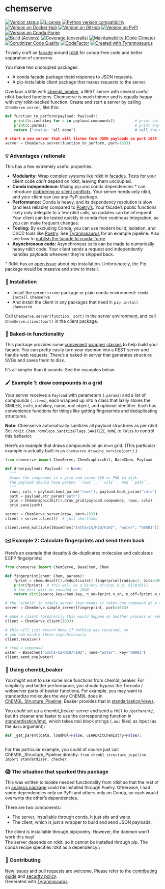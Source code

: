 # chemserve

[![Version status](https://img.shields.io/pypi/status/chemserve?label=status)](https://pypi.org/project/chemserve)
[![License](https://img.shields.io/badge/License-Apache%202.0-blue.svg)](https://opensource.org/licenses/Apache-2.0)
[![Python version compatibility](https://img.shields.io/pypi/pyversions/chemserve?label=Python)](https://pypi.org/project/chemserve)
[![Version on Docker Hub](https://img.shields.io/docker/v/dmyersturnbull/chemserve?color=green&label=Docker%20Hub)](https://hub.docker.com/repository/docker/dmyersturnbull/chemserve)
[![Version on GitHub](https://img.shields.io/github/v/release/dmyersturnbull/chemserve?include_prereleases&label=GitHub)](https://github.com/dmyersturnbull/chemserve/releases)
[![Version on PyPi](https://img.shields.io/pypi/v/chemserve?label=PyPi)](https://pypi.org/project/chemserve)
[![Version on Conda-Forge](https://img.shields.io/conda/vn/conda-forge/chemserve?label=Conda-Forge)](https://anaconda.org/conda-forge/chemserve)  
[![Build (Actions)](https://img.shields.io/github/workflow/status/dmyersturnbull/chemserve/Build%20&%20test?label=Tests)](https://github.com/dmyersturnbull/chemserve/actions)
[![Coverage (coveralls)](https://coveralls.io/repos/github/dmyersturnbull/chemserve/badge.svg?branch=main&service=github)](https://coveralls.io/github/dmyersturnbull/chemserve?branch=main)
[![Maintainability (Code Climate)](https://api.codeclimate.com/v1/badges/01edf61996c06b0f47c2/maintainability)](https://codeclimate.com/github/dmyersturnbull/chemserve/maintainability)
[![Scrutinizer Code Quality](https://scrutinizer-ci.com/g/dmyersturnbull/chemserve/badges/quality-score.png?b=main)](https://scrutinizer-ci.com/g/dmyersturnbull/chemserve/?branch=main)
[![CodeFactor](https://www.codefactor.io/repository/github/dmyersturnbull/chemserve/badge)](https://www.codefactor.io/repository/github/dmyersturnbull/chemserve)
[![Created with Tyrannosaurus](https://img.shields.io/badge/Created_with-Tyrannosaurus-0000ff.svg)](https://github.com/dmyersturnbull/tyrannosaurus)

Trivially craft an [facade](https://en.wikipedia.org/wiki/Facade_pattern) around [rdkit](https://www.rdkit.org/)
for conda-free code and better separation of concerns.

You make two uncoupled packages:
- A conda facade package thatd responds to JSON requests.
- A pip-installable client package that makes requests to the server.

Overlaps a little with [chembl_beaker](https://github.com/chembl/chembl_beaker/),
a REST server with several useful rdkit-backed functions.
Chemserve is much thinner and is equally happy with *any* rdkit-backed function.
Create and start a server by calling `ChemServe.server`, like this:

```python
def function_to_perform(payload: Payload):
    print([c.inchikey for c in payload.compounds])         # print out our compounds
    print(c.params)                                        # print any arguments or flags
    return {"status: "all done"}                           # tell the client we finished

# start a new server that will listen form JSON payloads on port 1633
server = ChemServe.server(function_to_perform, port=1633)
```

### 💡 Advantages / rationale

This has a few extremely useful properties:

- **Modularity:** Wrap complex systems like rdkit in [facades](https://en.wikipedia.org/wiki/Facade_pattern).
  Tests for your client code *can’t* depend on rdkit, leaving them uncoupled.
- **Conda independence:**
  Mixing pip and conda dependencies † can introduce [clobbering or silent conflicts](https://dmyersturnbull.github.io/#-the-python-build-landscape).
  Your server needs only rdkit, and your client can use any PyPi package.
- **Performance:** Conda is heavy, and its dependency resolution is slow (and less reliable) compared to
  [Poetry’s](https://python-poetry.org).
  Your facade’s public functions likely only delegate to a few rdkit calls, so updates can be infrequent.
  Your client can be tested quickly in conda-free continous integration, so you can make frequent changes.
- **Tooling:** By excluding Conda, you can use modern build, isolation, and CI/CD tools like [Poetry](https://python-poetry.org/).
  See [Tyrannosaurus](https://github.com/dmyersturnbull/tyrannosaurus) for an example pipeline. Also see how to
  [publish the facade to conda-forge](https://tyrannosaurus.readthedocs.io/en/stable/anaconda.html).
- **Asynchronous code:** Asynchronous calls can be made to numerically heavy rdkit code:
  Your client sends a request and independently handles payloads whenever they’re shipped back.

† Rdkit has an [open issue](https://github.com/rdkit/rdkit/issues/1812) about pip installation.
Unfortunately, the Pip package would be massive and slow to install.

### 🔨 Installation

- Install the server in one package or plain conda environment: `conda install chemserve`
- And install the client in any packages that need it: `pip install chemserve`

Call `ChemServe.server(function, port)` in the server environment,
and call `ChemServe.client(port)` in the client package.

### 🎁 Baked-in functionality

This package provides some [convenient](https://github.com/dmyersturnbull/chemserve/blob/master/chemserve/models.py)
[wrapper](https://github.com/dmyersturnbull/chemserve/blob/master/chemserve/_concrete_base.py)
[classes](https://github.com/dmyersturnbull/chemserve/blob/master/chemserve/graphics.py) to help build your facade.
You can pretty easily turn your daemon into a REST server and handle web requests.
There’s a baked-in server that generates structure SVGs and saves them to disk.

It’s all simpler than it sounds: See the examples below.

### 🖌️ Example 1: draw compounds in a grid

Your server receives a `Payload` with parameters (`.params`) and a list of compounds (`.items`),
each wrapped up into a class that lazily stores the SMILES, inchi, inchikey, name, mol object, and optional identifier.
Each has convenience functions for things like getting fingerprints and deduplicating structures.

**Note:** Chemserve automatically sanitizes all payload structures as per rdkit.
Set `rdkit.Chem.rdmolops.SanitizeFlags.SANITIZE_NONE` to `False` to control this behavior.

Here’s an example that draws compounds on an m×n grid.
(This particular example is actually built-in as `chemserve.drawing_service(port)`.)

```python
from chemserve import ChemServe, ChemGraphicsKit, BaseChem, Payload

def draw(payload: Payload) -> None:
  """
  Draws the compounds in a grid and saves SVG or PNG to disk.
  The payload should have params ``rows``, ``cols``, and ``path``.
  """
  rows, cols = payload.bool_param("rows"), payload.bool_param("cols")
  path = payload.str_param("path")
  grid = ChemGraphicsKit().draw_grid(payload.compounds, rows, cols)
  grid.save(path)

server = ChemServe.server(draw, port=1633)
client = server.client()  # just shorthand

client.send_multiple([BaseChem("InChI=1S/H2O/h1H2", "water", "U0001")], params=None)
```

### ✉️ Example 2: Calculate fingerprints and send them back

Here’s an example that desalts & de-duplicates molecules and calculates ECFP fingerprints:

```python
from chemserve import ChemServe, BaseChem, Chem

def fingerprint(chem: Chem, params):
    fprint = chem.desalt().deduplicate().fingerprint(radius=2, bits=4096)
    print(fprint)  # this will be a binary string; e.g. 011010111...
    # the dict will be encoded as JSON
    return dict(source_key=chem.key, n_on=fprint.n_on, n_off=fprint.n_off

# the "simple" in simple_server just means it takes one compound at a time
server = ChemServe.simple_server(fingerprint, port=1633)

# make a client (ordinarily this would happen on another process or remotely)
client = ChemServe.client(1633)

# this will just return None if nothing was received, so
# you can handle these asynchronously
client.receive()

# send a compound
water = BaseChem("InChI=1S/H2O/h1H2", name="water", key="U0001")
client.send_one(water)
```

### 🔌 Using chembl_beaker

You might want to use some nice functions from chembl_beaker.
For simplicity and better performance, you should bypass the Tornado / webserver parts of beaker functions.
For example, you may want to standardize molecules the way ChEMBL does in [ChEMBL_Structure_Pipeline](https://github.com/chembl/ChEMBL_Structure_Pipeline).
Beaker provides that in [standarisation/views](https://github.com/chembl/chembl_beaker/blob/master/src/chembl_beaker/beaker/core_apps/standarisation/views.py).

You *could* set up a chembl_beaker server and send a `POST` to `/getParent/`,
but it’s cleaner and faster to use the corresponding function in [standardisation/impl](https://github.com/chembl/chembl_beaker/blob/master/src/chembl_beaker/beaker/core_apps/standarisation/impl.py),
which takes mol block strings (`.mol` files) as input (as the `data` argument):

```python
def _get_parent(data, loadMol=False, useRDKitChemistry=False):
   ...
```

For this particular example, you could of course just call ChEMBL_Structure_Pipeline directly:
`from chembl_structure_pipeline import standardizer, checker`

### 😱 The situation that sparked this package

This was written to isolate needed functionality from rdkit
so that the rest of an [analysis package](https://github.com/dmyersturnbull/sauronlab)
could be installed through Poetry.
Otherwise, I had some dependencies only on PyPi and others only on Conda,
so each would overwrite the other’s dependencies.

There are two components:
- The server, installable through conda. It just sits and waits.
- The client, which is just a wrapper to build and send JSON payloads.

The client is installable through pip/poetry. However, the daemon won’t work this way!  
The server depends on rdkit, so it cannot be installed through pip.
The conda recipe specifies rdkit as a dependency.\

### 🍁 Contributing

[New issues](https://github.com/dmyersturnbull/chemserve/issues) and pull requests are welcome.
Please refer to the [contributing guide](https://github.com/dmyersturnbull/chemserve/blob/master/CONTRIBUTING.md)
and [security policy](https://github.com/dmyersturnbull/chemserve/blob/master/SECURITY.md).  
Generated with [Tyrannosaurus](https://github.com/dmyersturnbull/tyrannosaurus).
